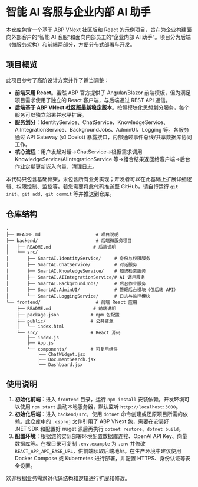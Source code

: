 # 智能 AI 客服与企业内部 AI 助手

本仓库包含一个基于 ABP VNext 社区版和 React 的示例项目，旨在为企业构建面向外部客户的“智能 AI 客服”和面向内部员工的“企业内部 AI 助手”。项目分为后端（微服务架构）和前端两部分，方便分布式部署与开发。

## 项目概览

此项目参考了高阶设计方案并作了适当调整：

* **前端采用 React**。虽然 ABP 官方提供了 Angular/Blazor 前端模板，但为满足项目需求使用了独立的 React 客户端，与后端通过 REST API 通信。
* **后端基于 ABP VNext 社区版最新稳定版本**。按照模块化思想划分服务，每个服务可以独立部署并水平扩展。
* **服务划分**：IdentityService、ChatService、KnowledgeService、AIIntegrationService、BackgroundJobs、AdminUI、Logging 等。各服务通过 API Gateway (如 Ocelot) 暴露接口，内部通过事件总线/共享数据库协同工作。
* **核心流程**：用户发起对话→ChatService→根据需求调用 KnowledgeService/AIIntegrationService 等→组合结果返回给客户端→后台作业定期更新嵌入向量、清理日志。

本代码只包含基础骨架，未包含所有业务实现；开发者可以在此基础上扩展详细逻辑、权限控制、监控等。若您需要将此代码推送至 GitHub，请自行运行 `git init`、`git add`、`git commit` 等并推送到仓库。

## 仓库结构

```text
.
├── README.md                     # 项目说明
├── backend/                      # 后端微服务项目
│   ├── README.md                # 后端说明
│   └── src/
│       ├── SmartAI.IdentityService/     # 身份与权限服务
│       ├── SmartAI.ChatService/         # 对话服务
│       ├── SmartAI.KnowledgeService/    # 知识检索服务
│       ├── SmartAI.AIIntegrationService/# AI 调用服务
│       ├── SmartAI.BackgroundJobs/      # 后台作业服务
│       ├── SmartAI.AdminUI/             # 管理后台模块（仅后端 API）
│       └── SmartAI.LoggingService/      # 日志与监控模块
└── frontend/                     # 前端 React 应用
    ├── README.md                # 前端说明
    ├── package.json            # npm 包配置
    ├── public/                 # 公共资源
    │   └── index.html
    └── src/                    # React 源码
        ├── index.js
        ├── App.js
        └── components/         # 可复用组件
            ├── ChatWidget.jsx
            ├── DocumentSearch.jsx
            └── Dashboard.jsx
```

## 使用说明

1. **初始化前端**：进入 `frontend` 目录，运行 `npm install` 安装依赖。开发环境可以使用 `npm start` 启动本地服务器，默认监听 `http://localhost:3000`。
2. **初始化后端**：进入 `backend/src`，使用 `dotnet` 命令创建或还原项目所需的依赖。此仓库中的 `.csproj` 文件引用了 ABP VNext 包，需要在安装好 .NET SDK 和配置好 nuget 源后再执行 `dotnet restore`、`dotnet build`。
3. **配置环境**：根据您的实际部署环境配置数据库连接、OpenAI API Key、向量数据库等。在根目录可复制 `.env.example` 为 `.env` 并修改 `REACT_APP_API_BASE_URL`，供前端读取后端地址。在生产环境中建议使用 Docker Compose 或 Kubernetes 进行部署，并配置 HTTPS、身份认证等安全设置。

欢迎根据业务需求对代码结构和逻辑进行扩展和修改。

